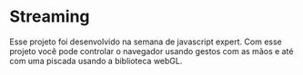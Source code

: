 # Streaming
Esse projeto foi desenvolvido na semana de javascript expert.
Com esse projeto você pode controlar o navegador usando gestos com as mãos e até com uma piscada usando a biblioteca webGL.

